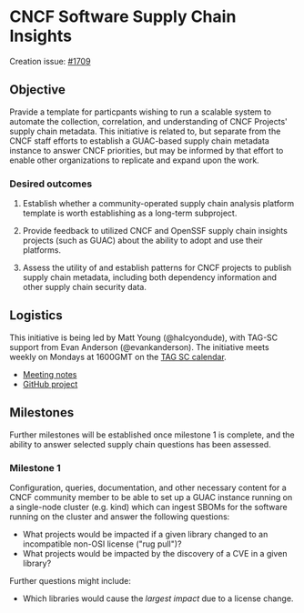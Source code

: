 # CNCF Software Supply Chain Insights

Creation issue: [#1709](https://github.com/cncf/toc/issues/1709)

## Objective

Pravide a template for particpants wishing to run a scalable system to automate the collection, correlation, and understanding of CNCF Projects' supply chain metadata.  This initiative is related to, but separate from the CNCF staff efforts to establish a GUAC-based supply chain metadata instance to answer CNCF priorities, but may be informed by that effort to enable other organizations to replicate and expand upon the work.

### Desired outcomes

1. Establish whether a community-operated supply chain analysis platform template is worth establishing as a long-term subproject.

1. Provide feedback to utilized CNCF and OpenSSF supply chain insights projects (such as GUAC) about the ability to adopt and use their platforms.

1. Assess the utility of and establish patterns for CNCF projects to publish supply chain metadata, including both dependency information and other supply chain security data.

## Logistics

This initiative is being led by Matt Young (@halcyondude), with TAG-SC support from Evan Anderson (@evankanderson).  The initiative meets weekly on Mondays at 1600GMT on the [TAG SC calendar](https://zoom-lfx.platform.linuxfoundation.org/meetings/tag-security-and-compliance?view=list).

* [Meeting notes](https://notes.cncf.io/cmBr4VUwS3qSHo3ABM6Tmw)
* [GitHub project](https://github.com/orgs/cncf/projects/80/views/4)

## Milestones

Further milestones will be established once milestone 1 is complete, and the ability to answer selected supply chain questions has been assessed.

### Milestone 1

Configuration, queries, documentation, and other necessary content for a CNCF community member to be able to set up a GUAC instance running on a single-node cluster (e.g. kind) which can ingest SBOMs for the software running on the cluster and answer the following questions:

* What projects would be impacted if a given library changed to an incompatible non-OSI license ("rug pull")?
* What projects would be impacted by the discovery of a CVE in a given library?

Further questions might include:

* Which libraries would cause the _largest impact_ due to a license change.
